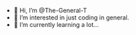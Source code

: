 - 👋 Hi, I’m @The-General-T
- 👀 I’m interested in just coding in general.
- 🌱 I’m currently learning a lot...

<!---
The-General-T/The-General-T is a ✨ special ✨ repository because its `README.md` (this file) appears on your GitHub profile.
You can click the Preview link to take a look at your changes.
--->
